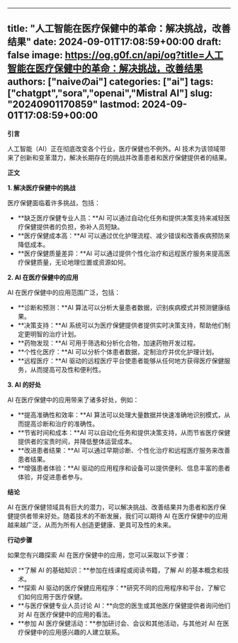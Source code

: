 
---
title: "人工智能在医疗保健中的革命：解决挑战，改善结果"
date: 2024-09-01T17:08:59+00:00
draft: false
image: https://og.g0f.cn/api/og?title=人工智能在医疗保健中的革命：解决挑战，改善结果
authors: ["naiveのai"]
categories: ["ai"]
tags: ["chatgpt","sora","openai","Mistral AI"]
slug: "20240901170859"
lastmod: 2024-09-01T17:08:59+00:00
---
**引言**

人工智能（AI）正在彻底改变各个行业，医疗保健也不例外。AI 技术为该领域带来了创新和变革潜力，解决长期存在的挑战并改善患者和医疗保健提供者的结果。

**正文**

**1. 解决医疗保健中的挑战**

医疗保健面临着许多挑战，包括：

- **缺乏医疗保健专业人员：**AI 可以通过自动化任务和提供决策支持来减轻医疗保健提供者的负担，弥补人员短缺。
- **医疗保健成本高：**AI 可以通过优化护理流程、减少错误和改善疾病预防来降低成本。
- **医疗保健质量差异：**AI 可以通过提供个性化治疗和远程医疗服务来提高医疗保健质量，无论地理位置或资源如何。

**2. AI 在医疗保健中的应用**

AI 在医疗保健中的应用范围广泛，包括：

- **诊断和预测：**AI 算法可以分析大量患者数据，识别疾病模式并预测健康结果。
- **决策支持：**AI 系统可以为医疗保健提供者提供实时决策支持，帮助他们制定更明智的治疗计划。
- **药物发现：**AI 可用于筛选和分析化合物，加速药物开发过程。
- **个性化医疗：**AI 可以分析个体患者数据，定制治疗并优化护理计划。
- **远程医疗：**AI 驱动的远程医疗平台使患者能够从任何地方获得医疗保健服务，从而提高可及性和便利性。

**3. AI 的好处**

AI 在医疗保健中的应用带来了诸多好处，例如：

- **提高准确性和效率：**AI 算法可以处理大量数据并快速准确地识别模式，从而提高诊断和治疗的准确性。
- **节省时间和成本：**AI 可以自动化任务和提供决策支持，从而节省医疗保健提供者的宝贵时间，并降低整体运营成本。
- **改进患者结果：**AI 可以通过早期诊断、个性化治疗和远程医疗服务来改善患者结果。
- **增强患者体验：**AI 驱动的应用程序和设备可以提供便利、信息丰富的患者体验，并促进患者参与。

**结论**

AI 在医疗保健领域具有巨大的潜力，可以解决挑战、改善结果并为患者和医疗保健提供者带来好处。随着技术的不断发展，我们可以期待 AI 在医疗保健中的应用越来越广泛，从而为所有人创造更健康、更具可及性的未来。

**行动步骤**

如果您有兴趣探索 AI 在医疗保健中的应用，您可以采取以下步骤：

- **了解 AI 的基础知识：**参加在线课程或阅读书籍，了解 AI 的基本概念和技术。
- **探索 AI 驱动的医疗保健应用程序：**研究不同的应用程序和平台，了解它们如何应用于医疗保健。
- **与医疗保健专业人员讨论 AI：**向您的医生或其他医疗保健提供者询问他们对 AI 在医疗保健中的应用的看法。
- **参加 AI 医疗保健活动：**参加研讨会、会议和其他活动，与其他对 AI 在医疗保健中的应用感兴趣的人建立联系。